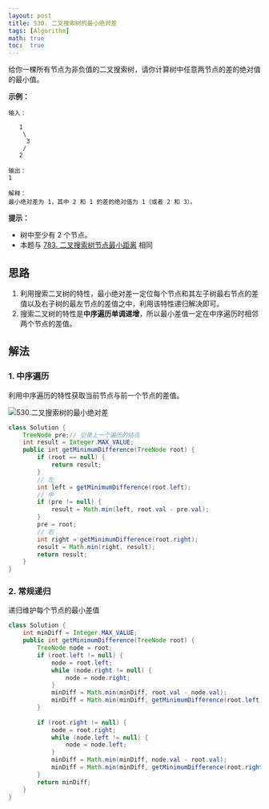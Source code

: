 ```yaml
---
layout: post
title: 530. 二叉搜索树的最小绝对差
tags: [Algorithm]
math: true
toc:  true
---
```


给你一棵所有节点为非负值的二叉搜索树，请你计算树中任意两节点的差的绝对值的最小值。

**示例：**

```
输入：

   1
    \
     3
    /
   2

输出：
1

解释：
最小绝对差为 1，其中 2 和 1 的差的绝对值为 1（或者 2 和 3）。
```

**提示：**

- 树中至少有 2 个节点。
- 本题与 [783. 二叉搜索树节点最小距离](https://leetcode-cn.com/problems/minimum-distance-between-bst-nodes/) 相同

## 思路

1. 利用搜索二叉树的特性，最小绝对差一定位每个节点和其左子树最右节点的差值以及右子树的最左节点的差值之中，利用该特性递归解决即可。
2. 搜索二叉树的特性是**中序遍历单调递增**，所以最小差值一定在中序遍历时相邻两个节点的差值。

## 解法

### 1. 中序遍历

利用中序遍历的特性获取当前节点与前一个节点的差值。

![530.二叉搜索树的最小绝对差](https://raw.githubusercontent.com/Traserve/traserve.github.io/main/_posts/algorithm/images/530-1.png)

```java
class Solution {
    TreeNode pre;// 记录上一个遍历的结点
    int result = Integer.MAX_VALUE;
    public int getMinimumDifference(TreeNode root) {
        if (root == null) {
            return result;
        }
        // 左
        int left = getMinimumDifference(root.left);
        // 中
        if (pre != null) {
            result = Math.min(left, root.val - pre.val);
        }
        pre = root;
        // 右
        int right = getMinimumDifference(root.right);
        result = Math.min(right, result);
        return result;
    }
}
```

### 2. 常规递归

递归维护每个节点的最小差值

```java
class Solution {
    int minDiff = Integer.MAX_VALUE;
    public int getMinimumDifference(TreeNode root) {
        TreeNode node = root;
        if (root.left != null) {
            node = root.left;
            while (node.right != null) {
                node = node.right;
            }
            minDiff = Math.min(minDiff, root.val - node.val);
            minDiff = Math.min(minDiff, getMinimumDifference(root.left));
        }
        
        if (root.right != null) {
            node = root.right;
            while (node.left != null) {
                node = node.left;
            }
            minDiff = Math.min(minDiff, node.val - root.val);
            minDiff = Math.min(minDiff, getMinimumDifference(root.right));
        }
        return minDiff;
    }
}
```

